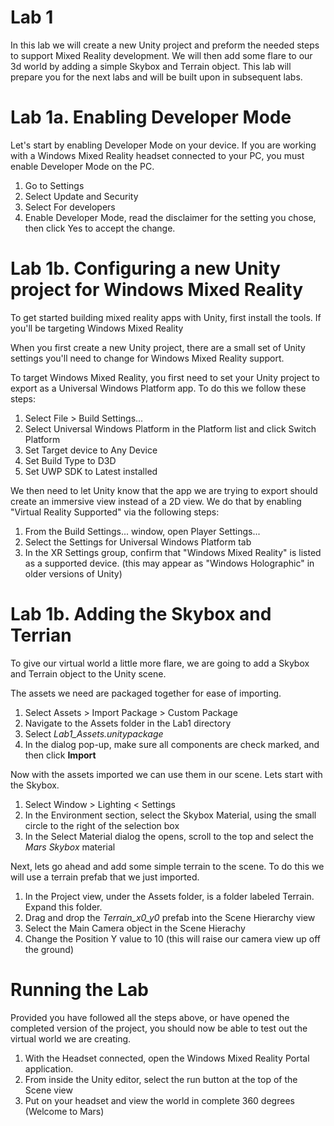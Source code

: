 # Lab 1 #
In this lab we will create a new Unity project and preform the needed steps to support Mixed Reality development. We will then add some flare to our 3d world by adding a simple Skybox and Terrain object. This lab will prepare you for the next labs and will be built upon in subsequent labs.

# Lab 1a. Enabling Developer Mode
Let's start by enabling Developer Mode on your device. If you are working with a Windows Mixed Reality headset connected to your PC, you must enable Developer Mode on the PC.

1. Go to Settings
2. Select Update and Security
3. Select For developers
4. Enable Developer Mode, read the disclaimer for the setting you chose, then click Yes to accept the change.

# Lab 1b. Configuring a new Unity project for Windows Mixed Reality

To get started building mixed reality apps with Unity, first install the tools. If you'll be targeting Windows Mixed Reality 


When you first create a new Unity project, there are a small set of Unity settings you'll need to change for Windows Mixed Reality support.

To target Windows Mixed Reality, you first need to set your Unity project to export as a Universal Windows Platform app. To do this we follow these steps:

1. Select File > Build Settings...
2. Select Universal Windows Platform in the Platform list and click Switch Platform
3. Set Target device to Any Device 
4. Set Build Type to D3D
5. Set UWP SDK to Latest installed


We then need to let Unity know that the app we are trying to export should create an immersive view instead of a 2D view. We do that by enabling "Virtual Reality Supported" via the following steps:

1. From the Build Settings... window, open Player Settings...
2. Select the Settings for Universal Windows Platform tab
3. In the XR Settings group, confirm that "Windows Mixed Reality" is listed as a supported device. (this may appear as "Windows Holographic" in older versions of Unity)


# Lab 1b. Adding the Skybox and Terrian #

To give our virtual world a little more flare, we are going to add a Skybox and Terrain object to the Unity scene. 

The assets we need are packaged together for ease of importing. 

1. Select Assets > Import Package > Custom Package
2. Navigate to the Assets folder in the Lab1 directory
3. Select *Lab1_Assets.unitypackage*
4. In the dialog pop-up, make sure all components are check marked, and then click **Import**  

Now with the assets imported we can use them in our scene. Lets start with the Skybox.

1. Select Window > Lighting < Settings
2. In the Environment section, select the Skybox Material, using the small circle to the right of the selection box
3. In the Select Material dialog the opens, scroll to the top and select the *Mars Skybox* material

Next, lets go ahead and add some simple terrain to the scene. To do this we will use a terrain prefab that we just imported.

1. In the Project view, under the Assets folder, is a folder labeled Terrain. Expand this folder.
2. Drag and drop the *Terrain_x0_y0* prefab into the Scene Hierarchy view
3. Select the Main Camera object in the Scene Hierachy
4. Change the Position Y value to 10 (this will raise our camera view up off the ground)

# Running the Lab #

Provided you have followed all the steps above, or have opened the completed version of the project, you should now be able to test out the virtual world we are creating. 

1. With the Headset connected, open the Windows Mixed Reality Portal application.
2. From inside the Unity editor, select the run button at the top of the Scene view
3. Put on your headset and view the world in complete 360 degrees (Welcome to Mars)